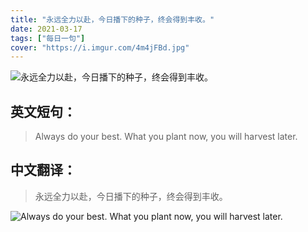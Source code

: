 ```yaml
---
title: "永远全力以赴，今日播下的种子，终会得到丰收。"
date: 2021-03-17
tags: ["每日一句"]
cover: "https://i.imgur.com/4m4jFBd.jpg"
---
```


![永远全力以赴，今日播下的种子，终会得到丰收。](https://i.imgur.com/K8BFMIz.jpg)

## 英文短句：
> Always do your best. What you plant now, you will harvest later.

<!--more-->

## 中文翻译：
> 永远全力以赴，今日播下的种子，终会得到丰收。

![Always do your best. What you plant now, you will harvest later.](https://i.imgur.com/Ls1Pdcs.jpg)

